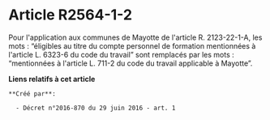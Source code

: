 # Article R2564-1-2

Pour l'application aux communes de Mayotte de l'article R. 2123-22-1-A, les mots : “éligibles au titre du compte personnel de
formation mentionnées à l'article L. 6323-6 du code du travail” sont remplacés par les mots : “mentionnées à l'article L.
711-2 du code du travail applicable à Mayotte”.

**Liens relatifs à cet article**

	**Créé par**:

	  - Décret n°2016-870 du 29 juin 2016 - art. 1
